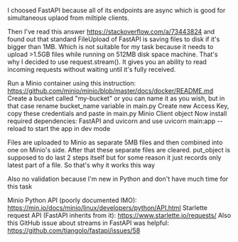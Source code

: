 I choosed FastAPI because all of its endpoints are async which is good for simultaneous uplaod from miltiple clients.

Then I've read this answer https://stackoverflow.com/a/73443824 and found out that standard FileUpload of FastAPI is saving files to disk if it's bigger than 1MB. Which is not suitable for my task because it needs to upload >1.5GB files while running on 512MB disk space machine. That's why I decided to use request.stream(). It gives you an ability to read incoming requests without waiting until it's fully received.

Run a Minio container using this instruction: https://github.com/minio/minio/blob/master/docs/docker/README.md
Create a bucket called "my-bucket" or you can name it as you wish, but in that case rename bucket_name variable in main.py
Create new Access Key, copy these credentials and paste in main.py Minio Client object
Now install required dependencies: FastAPI and uvicorn and use uvicorn main:app --reload to start the app in dev mode

Files are uploaded to Minio as separate 5MB files and then combined into one on Minio's side. After that these separate files are cleared. put_object is supposed to do last 2 steps itself but for some reason it just records only latest part of a file. So that's why it works this way

Also no validation because I'm new in Python and don't have much time for this task

Minio Python API (poorly documented IMO): https://min.io/docs/minio/linux/developers/python/API.html
Starlette request API (FastAPI inherits from it): https://www.starlette.io/requests/
Also this GitHub issue about streams in FastAPI was helpful: https://github.com/tiangolo/fastapi/issues/58